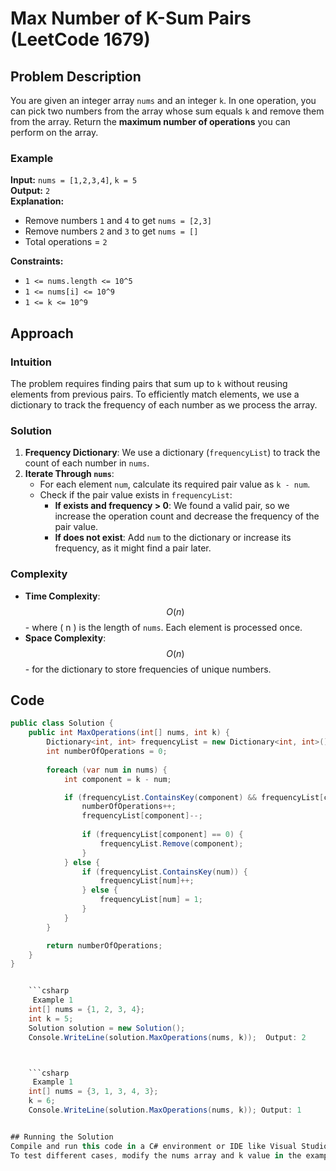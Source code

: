 # Max Number of K-Sum Pairs (LeetCode 1679)

## Problem Description

You are given an integer array `nums` and an integer `k`. In one operation, you can pick two numbers from the array
whose sum equals `k` and remove them from the array. Return the **maximum number of operations** you can perform on the
array.

### Example

**Input:** `nums = [1,2,3,4]`, `k = 5`  
**Output:** `2`  
**Explanation:**

- Remove numbers `1` and `4` to get `nums = [2,3]`
- Remove numbers `2` and `3` to get `nums = []`
- Total operations = `2`

**Constraints:**

- `1 <= nums.length <= 10^5`
- `1 <= nums[i] <= 10^9`
- `1 <= k <= 10^9`

## Approach

### Intuition

The problem requires finding pairs that sum up to `k` without reusing elements from previous pairs. To efficiently match
elements, we use a dictionary to track the frequency of each number as we process the array.

### Solution

1. **Frequency Dictionary**: We use a dictionary (`frequencyList`) to track the count of each number in `nums`.
2. **Iterate Through `nums`**:
    - For each element `num`, calculate its required pair value as `k - num`.
    - Check if the pair value exists in `frequencyList`:
        - **If exists and frequency > 0**: We found a valid pair, so we increase the operation count and decrease the
          frequency of the pair value.
        - **If does not exist**: Add `num` to the dictionary or increase its frequency, as it might find a pair later.

### Complexity

- **Time Complexity**: $$O(n)$$ - where \( n \) is the length of `nums`. Each element is processed once.
- **Space Complexity**: $$O(n)$$ - for the dictionary to store frequencies of unique numbers.

## Code

```csharp
public class Solution {
    public int MaxOperations(int[] nums, int k) {
        Dictionary<int, int> frequencyList = new Dictionary<int, int>();
        int numberOfOperations = 0;
        
        foreach (var num in nums) {
            int component = k - num;

            if (frequencyList.ContainsKey(component) && frequencyList[component] > 0) {
                numberOfOperations++;
                frequencyList[component]--;
                
                if (frequencyList[component] == 0) {
                    frequencyList.Remove(component);
                }
            } else {
                if (frequencyList.ContainsKey(num)) {
                    frequencyList[num]++;
                } else {
                    frequencyList[num] = 1;
                }
            }
        }

        return numberOfOperations;
    }
}


	```csharp
     Example 1
    int[] nums = {1, 2, 3, 4};
    int k = 5;
    Solution solution = new Solution();
    Console.WriteLine(solution.MaxOperations(nums, k));  Output: 2



	```csharp
     Example 1
  	int[] nums = {3, 1, 3, 4, 3};
  	k = 6;
  	Console.WriteLine(solution.MaxOperations(nums, k)); Output: 1


## Running the Solution
Compile and run this code in a C# environment or IDE like Visual Studio.
To test different cases, modify the nums array and k value in the example code above.